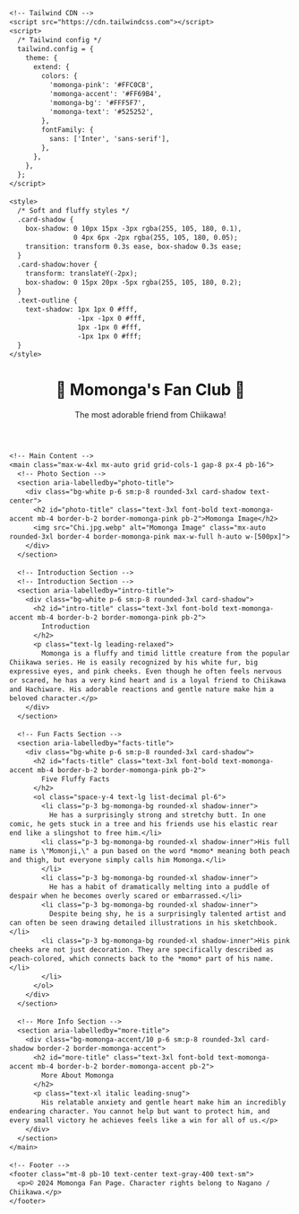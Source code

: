 <!doctype html>
<html lang="en">
  <head>
    <meta charset="utf-8" />
    <meta name="viewport" content="width=device-width, initial-scale=1" />
    <title>Momonga's Fluffy Fan Page</title>

    <!-- Tailwind CDN -->
    <script src="https://cdn.tailwindcss.com"></script>
    <script>
      /* Tailwind config */
      tailwind.config = {
        theme: {
          extend: {
            colors: {
              'momonga-pink': '#FFC0CB',
              'momonga-accent': '#FF69B4',
              'momonga-bg': '#FFF5F7',
              'momonga-text': '#525252',
            },
            fontFamily: {
              sans: ['Inter', 'sans-serif'],
            },
          },
        },
      };
    </script>

    <style>
      /* Soft and fluffy styles */
      .card-shadow {
        box-shadow: 0 10px 15px -3px rgba(255, 105, 180, 0.1),
                    0 4px 6px -2px rgba(255, 105, 180, 0.05);
        transition: transform 0.3s ease, box-shadow 0.3s ease;
      }
      .card-shadow:hover {
        transform: translateY(-2px);
        box-shadow: 0 15px 20px -5px rgba(255, 105, 180, 0.2);
      }
      .text-outline {
        text-shadow: 1px 1px 0 #fff,
                     -1px -1px 0 #fff,
                     1px -1px 0 #fff,
                     -1px 1px 0 #fff;
      }
    </style>
  </head>
  <body class="min-h-screen bg-momonga-bg/60 font-sans text-momonga-text antialiased">
    <!-- Header & Title -->
    <header class="text-center mb-12 pt-10">
      <div class="inline-block bg-white/80 backdrop-blur-sm p-4 rounded-3xl card-shadow border-4 border-momonga-pink">
        <h1 class="text-4xl sm:text-6xl font-extrabold text-momonga-accent tracking-tight text-outline">
          🌸 Momonga's Fan Club 🌸
        </h1>
        <p class="mt-2 text-lg text-gray-600 font-medium">
          The most adorable friend from Chiikawa!
        </p>
      </div>
    </header>

    <!-- Main Content -->
    <main class="max-w-4xl mx-auto grid grid-cols-1 gap-8 px-4 pb-16">
      <!-- Photo Section -->
      <section aria-labelledby="photo-title">
        <div class="bg-white p-6 sm:p-8 rounded-3xl card-shadow text-center">
          <h2 id="photo-title" class="text-3xl font-bold text-momonga-accent mb-4 border-b-2 border-momonga-pink pb-2">Momonga Image</h2>
          <img src="Chi.jpg.webp" alt="Momonga Image" class="mx-auto rounded-3xl border-4 border-momonga-pink max-w-full h-auto w-[500px]">
        </div>
      </section>

      <!-- Introduction Section -->
      <!-- Introduction Section -->
      <section aria-labelledby="intro-title">
        <div class="bg-white p-6 sm:p-8 rounded-3xl card-shadow">
          <h2 id="intro-title" class="text-3xl font-bold text-momonga-accent mb-4 border-b-2 border-momonga-pink pb-2">
            Introduction
          </h2>
          <p class="text-lg leading-relaxed">
            Momonga is a fluffy and timid little creature from the popular Chiikawa series. He is easily recognized by his white fur, big expressive eyes, and pink cheeks. Even though he often feels nervous or scared, he has a very kind heart and is a loyal friend to Chiikawa and Hachiware. His adorable reactions and gentle nature make him a beloved character.</p>
        </div>
      </section>

      <!-- Fun Facts Section -->
      <section aria-labelledby="facts-title">
        <div class="bg-white p-6 sm:p-8 rounded-3xl card-shadow">
          <h2 id="facts-title" class="text-3xl font-bold text-momonga-accent mb-4 border-b-2 border-momonga-pink pb-2">
            Five Fluffy Facts
          </h2>
          <ol class="space-y-4 text-lg list-decimal pl-6">
            <li class="p-3 bg-momonga-bg rounded-xl shadow-inner">
              He has a surprisingly strong and stretchy butt. In one comic, he gets stuck in a tree and his friends use his elastic rear end like a slingshot to free him.</li>
            <li class="p-3 bg-momonga-bg rounded-xl shadow-inner">His full name is \"Momonji,\" a pun based on the word *momo* meaning both peach and thigh, but everyone simply calls him Momonga.</li>
            </li>
            <li class="p-3 bg-momonga-bg rounded-xl shadow-inner">
              He has a habit of dramatically melting into a puddle of despair when he becomes overly scared or embarrassed.</li>
            <li class="p-3 bg-momonga-bg rounded-xl shadow-inner">
              Despite being shy, he is a surprisingly talented artist and can often be seen drawing detailed illustrations in his sketchbook.</li>
            <li class="p-3 bg-momonga-bg rounded-xl shadow-inner">His pink cheeks are not just decoration. They are specifically described as peach-colored, which connects back to the *momo* part of his name.</li>
            </li>
          </ol>
        </div>
      </section>

      <!-- More Info Section -->
      <section aria-labelledby="more-title">
        <div class="bg-momonga-accent/10 p-6 sm:p-8 rounded-3xl card-shadow border-2 border-momonga-accent">
          <h2 id="more-title" class="text-3xl font-bold text-momonga-accent mb-4 border-b-2 border-momonga-accent pb-2">
            More About Momonga
          </h2>
          <p class="text-xl italic leading-snug">
            His relatable anxiety and gentle heart make him an incredibly endearing character. You cannot help but want to protect him, and every small victory he achieves feels like a win for all of us.</p>
        </div>
      </section>
    </main>

    <!-- Footer -->
    <footer class="mt-8 pb-10 text-center text-gray-400 text-sm">
      <p>© 2024 Momonga Fan Page. Character rights belong to Nagano / Chiikawa.</p>
    </footer>
  </body>
</html>

